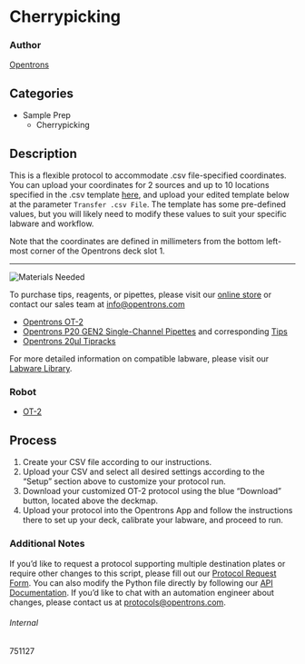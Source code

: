 # Cherrypicking

### Author
[Opentrons](https://opentrons.com/)



## Categories
* Sample Prep
	* Cherrypicking

## Description

This is a flexible protocol to accommodate .csv file-specified coordinates. You can upload your coordinates for 2 sources and up to 10 locations specified in the .csv template [here](https://opentrons-protocol-library-website.s3.amazonaws.com/custom-README-images/751127/CSV+Template+-+Sheet1.csv), and upload your edited template below at the parameter `Transfer .csv File`. The template has some pre-defined values, but you will likely need to modify these values to suit your specific labware and workflow.

Note that the coordinates are defined in millimeters from the bottom left-most corner of the Opentrons deck slot 1.

---
![Materials Needed](https://s3.amazonaws.com/opentrons-protocol-library-website/custom-README-images/001-General+Headings/materials.png)

To purchase tips, reagents, or pipettes, please visit our [online store](https://shop.opentrons.com/) or contact our sales team at [info@opentrons.com](mailto:info@opentrons.com)

* [Opentrons OT-2](https://shop.opentrons.com/collections/ot-2-robot/products/ot-2)
* [Opentrons P20 GEN2 Single-Channel Pipettes](https://shop.opentrons.com/collections/ot-2-pipettes) and corresponding [Tips](https://shop.opentrons.com/collections/opentrons-tips)
* [Opentrons 20µl Tipracks](https://shop.opentrons.com/collections/opentrons-tips/products/opentrons-10ul-tips)

For more detailed information on compatible labware, please visit our [Labware Library](https://labware.opentrons.com/).


### Robot
* [OT-2](https://opentrons.com/ot-2)

## Process

1. Create your CSV file according to our instructions.
2. Upload your CSV and select all desired settings according to the “Setup” section above to customize your protocol run.
3. Download your customized OT-2 protocol using the blue “Download” button, located above the deckmap.
4. Upload your protocol into the Opentrons App and follow the instructions there to set up your deck, calibrate your labware, and proceed to run.

### Additional Notes

If you’d like to request a protocol supporting multiple destination plates or require other changes to this script, please fill out our [Protocol Request Form](https://opentrons-protocol-dev.paperform.co/). You can also modify the Python file directly by following our [API Documentation](https://docs.opentrons.com/v2/). If you’d like to chat with an automation engineer about changes, please contact us at [protocols@opentrons.com](mailto:protocols@opentrons.com).

###### Internal
751127
